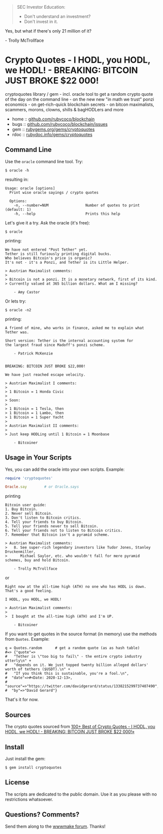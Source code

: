 > SEC Investor Education:
> - Don't understand an investment?
> - Don't invest in it.

Yes, but what if there's only 21 million of it?

  \- Trolly McTrollface


# Crypto Quotes   - I HODL, you HODL, we HODL! -  BREAKING: BITCOIN JUST BROKE $22 000!

cryptoquotes library / gem - incl. oracle tool to get a random crypto quote of the day on the command line - on the new new "in math we trust" ponzi economics - on get-rich-quick blockchain secrets - on bitcon maximalists, scammers, morons, clowns, shills & bagHODLers and more


* home  :: [github.com/rubycoco/blockchain](https://github.com/rubycoco/blockchain)
* bugs  :: [github.com/rubycoco/blockchain/issues](https://github.com/rubycoco/blockchain/issues)
* gem   :: [rubygems.org/gems/cryptoquotes](https://rubygems.org/gems/cryptoquotes)
* rdoc  :: [rubydoc.info/gems/cryptoquotes](http://rubydoc.info/gems/cryptoquotes)





## Command Line

Use the `oracle` command line tool. Try:

```
$ oracle -h
```

resulting in:

```
Usage: oracle [options]
  Print wise oracle sayings / crypto quotes

  Options:
    -n, --number=NUM                 Number of quotes to print (default: 1)
    -h, --help                       Prints this help
```


Let's give it a try. Ask the oracle (it's free):

```
$ oracle
```

printing:

```
We have not entered "Post Tether" yet.
Tether is still furiously printing digital bucks.
Who believes Bitcoin's price is organic?
It's not - it's a Ponzi, and Tether is its Little Helper.

> Austrian Maximalist comments:
>
> Bitcoin is not a ponzi. It is a monetary network, first of its kind.
> Currently valued at 365 billion dollars. What am I missing?

    - Amy Castor
```

Or lets try:

```
$ oracle -n2
```

printing:

```
A friend of mine, who works in finance, asked me to explain what Tether was.

Short version: Tether is the internal accounting system for
the largest fraud since Madoff's ponzi scheme.

    - Patrick McKenzie


BREAKING: BITCOIN JUST BROKE $22,000!

We have just reached escape velocity.

> Austrian Maximalist I comments:
>
> 1 Bitcoin = 1 Honda Civic
>
> Soon:
>
> 1 Bitcoin = 1 Tesla, then
> 1 Bitcoin = 1 Lambo, then
> 1 Bitcoin = 1 Super Yacht
>
> Austrian Maximalist II comments:
>
> Just keep HODLing until 1 Bitcoin = 1 Moonbase

    - Bitcoiner
```


## Usage in Your Scripts


Yes, you can add the oracle into your own scripts.
Example:

``` ruby
require 'cryptoquotes'

Oracle.say        # or Oracle.says
```

printing


```
Bitcoin user guide:
1. Buy Bitcoin.
2. Never sell Bitcoin.
3. Don't listen to Bitcoin critics.
4. Tell your friends to buy Bitcoin.
5. Tell your friends never to sell Bitcoin.
6. Tell your friends not to listen to Bitcoin critics.
7. Remember that Bitcoin isn't a pyramid scheme.

> Austrian Maximalist comments:
>   8. See super-rich legendary investors like Tudor Jones, Stanley Druckenmiller,
>      Michael Saylor, etc. who wouldn't fall for mere pyramid schemes, buy and hold Bitcoin.

    - Trolly McTrollface
```
or
```
Right now at the all-time high (ATH) no one who has HODL is down. That's a good feeling.

I HODL, you HODL, we HODL!

> Austrian Maximalist comments:
>
>  I bought at the all-time high (ATH) and I'm UP.

    - Bitcoiner
```

If you want to get quotes in the source format
(in memory)
use the methods from `Quotes`. Example:

```
q = Quotes.random      # get a random quote (as as hash table)
#=> {"quote"=>
#   "Tether is \"too big to fail\" - the entire crypto industry utterly\n" +
#   "depends on it. We just topped twenty billion alleged dollars' worth of tethers ($USDT).\n" +
#   "If you think this is sustainable, you're a fool.\n",
#  "date"=>#<Date: 2020-12-13>,
#  "source"=>"https://twitter.com/davidgerard/status/1338215299737407490",
#  "by"=>"David Gerard"}
```

That's it for now.




## Sources

The crypto quotes sourced from
[100+ Best of Crypto Quotes - I HODL, you HODL, we HODL! - BREAKING: BITCOIN JUST BROKE $22 000!»](https://github.com/openblockchains/crypto-quotes)



## Install

Just install the gem:

    $ gem install cryptoquotes


## License

The scripts are dedicated to the public domain.
Use it as you please with no restrictions whatsoever.


## Questions? Comments?

Send them along to the [wwwmake forum](http://groups.google.com/group/wwwmake).
Thanks!
